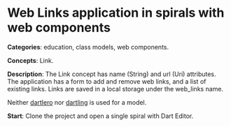 
# Web Links application in spirals with web components

**Categories**: education, class models, web components.

**Concepts**: Link.

**Description**:
The Link concept has name (String) and url (Uri) attributes. 
The application has a form to add and remove web links, and a list of existing links.
Links are saved in a local storage under the web_links name.

Neither [dartlero](https://github.com/dzenanr/dartlero) nor 
[dartling](https://github.com/dzenanr/dartling) is used for a model.

**Start**:
Clone the project and open a single spiral with Dart Editor.









